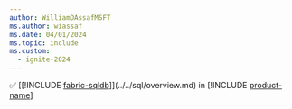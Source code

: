 ```yaml
---
author: WilliamDAssafMSFT
ms.author: wiassaf
ms.date: 04/01/2024
ms.topic: include
ms.custom:
  - ignite-2024
---
```

&#x2705; [[!INCLUDE [fabric-sqldb](../../includes/fabric-sqldb.md)]](../../sql/overview.md) in [!INCLUDE [product-name](../../../includes/product-name.md)]
